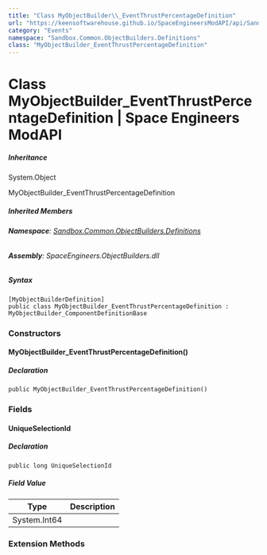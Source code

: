 ```yaml
---
title: "Class MyObjectBuilder\\_EventThrustPercentageDefinition"
url: "https://keensoftwarehouse.github.io/SpaceEngineersModAPI/api/Sandbox.Common.ObjectBuilders.Definitions.MyObjectBuilder_EventThrustPercentageDefinition.html"
category: "Events"
namespace: "Sandbox.Common.ObjectBuilders.Definitions"
class: "MyObjectBuilder_EventThrustPercentageDefinition"
---
```


# Class MyObjectBuilder\_EventThrustPercentageDefinition | Space Engineers ModAPI

##### Inheritance

System.Object

MyObjectBuilder\_EventThrustPercentageDefinition

##### Inherited Members

###### **Namespace**: [Sandbox.Common.ObjectBuilders.Definitions](https://keensoftwarehouse.github.io/SpaceEngineersModAPI/api/Sandbox.Common.ObjectBuilders.Definitions.html)

###### **Assembly**: SpaceEngineers.ObjectBuilders.dll

##### Syntax

```
[MyObjectBuilderDefinition]
public class MyObjectBuilder_EventThrustPercentageDefinition : MyObjectBuilder_ComponentDefinitionBase
```

### Constructors

#### MyObjectBuilder\_EventThrustPercentageDefinition()

##### Declaration

```
public MyObjectBuilder_EventThrustPercentageDefinition()
```

### Fields

#### UniqueSelectionId

##### Declaration

```
public long UniqueSelectionId
```

##### Field Value

| Type | Description |
| --- | --- |
| System.Int64 |     |

### Extension Methods